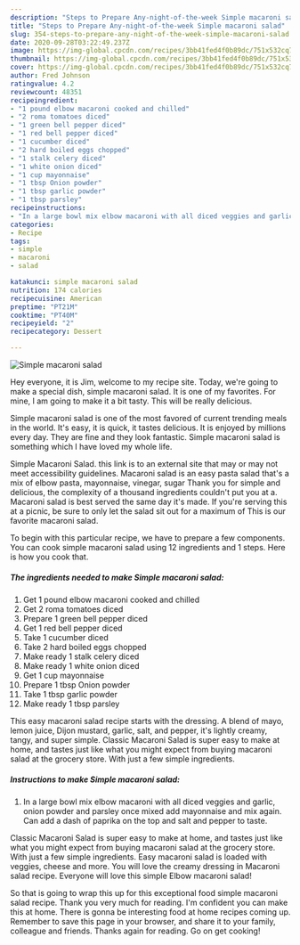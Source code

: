 ```yaml
---
description: "Steps to Prepare Any-night-of-the-week Simple macaroni salad"
title: "Steps to Prepare Any-night-of-the-week Simple macaroni salad"
slug: 354-steps-to-prepare-any-night-of-the-week-simple-macaroni-salad
date: 2020-09-28T03:22:49.237Z
image: https://img-global.cpcdn.com/recipes/3bb41fed4f0b89dc/751x532cq70/simple-macaroni-salad-recipe-main-photo.jpg
thumbnail: https://img-global.cpcdn.com/recipes/3bb41fed4f0b89dc/751x532cq70/simple-macaroni-salad-recipe-main-photo.jpg
cover: https://img-global.cpcdn.com/recipes/3bb41fed4f0b89dc/751x532cq70/simple-macaroni-salad-recipe-main-photo.jpg
author: Fred Johnson
ratingvalue: 4.2
reviewcount: 48351
recipeingredient:
- "1 pound elbow macaroni cooked and chilled"
- "2 roma tomatoes diced"
- "1 green bell pepper diced"
- "1 red bell pepper diced"
- "1 cucumber diced"
- "2 hard boiled eggs chopped"
- "1 stalk celery diced"
- "1 white onion diced"
- "1 cup mayonnaise"
- "1 tbsp Onion powder"
- "1 tbsp garlic powder"
- "1 tbsp parsley"
recipeinstructions:
- "In a large bowl mix elbow macaroni with all diced veggies and garlic, onion powder and parsley once mixed add mayonnaise and mix again. Can add a dash of paprika on the top and salt and pepper to taste."
categories:
- Recipe
tags:
- simple
- macaroni
- salad

katakunci: simple macaroni salad 
nutrition: 174 calories
recipecuisine: American
preptime: "PT21M"
cooktime: "PT40M"
recipeyield: "2"
recipecategory: Dessert

---
```



![Simple macaroni salad](https://img-global.cpcdn.com/recipes/3bb41fed4f0b89dc/751x532cq70/simple-macaroni-salad-recipe-main-photo.jpg)

Hey everyone, it is Jim, welcome to my recipe site. Today, we're going to make a special dish, simple macaroni salad. It is one of my favorites. For mine, I am going to make it a bit tasty. This will be really delicious.

Simple macaroni salad is one of the most favored of current trending meals in the world. It's easy, it is quick, it tastes delicious. It is enjoyed by millions every day. They are fine and they look fantastic. Simple macaroni salad is something which I have loved my whole life.

Simple Macaroni Salad. this link is to an external site that may or may not meet accessibility guidelines. Macaroni salad is an easy pasta salad that&#39;s a mix of elbow pasta, mayonnaise, vinegar, sugar Thank you for simple and delicious, the complexity of a thousand ingredients couldn&#39;t put you at a. Macaroni salad is best served the same day it&#39;s made. If you&#39;re serving this at a picnic, be sure to only let the salad sit out for a maximum of This is our favorite macaroni salad.


To begin with this particular recipe, we have to prepare a few components. You can cook simple macaroni salad using 12 ingredients and 1 steps. Here is how you cook that.

<!--inarticleads1-->

##### The ingredients needed to make Simple macaroni salad:

1. Get 1 pound elbow macaroni cooked and chilled
1. Get 2 roma tomatoes diced
1. Prepare 1 green bell pepper diced
1. Get 1 red bell pepper diced
1. Take 1 cucumber diced
1. Take 2 hard boiled eggs chopped
1. Make ready 1 stalk celery diced
1. Make ready 1 white onion diced
1. Get 1 cup mayonnaise
1. Prepare 1 tbsp Onion powder
1. Take 1 tbsp garlic powder
1. Make ready 1 tbsp parsley


This easy macaroni salad recipe starts with the dressing. A blend of mayo, lemon juice, Dijon mustard, garlic, salt, and pepper, it&#39;s lightly creamy, tangy, and super simple. Classic Macaroni Salad is super easy to make at home, and tastes just like what you might expect from buying macaroni salad at the grocery store. With just a few simple ingredients. 

<!--inarticleads2-->

##### Instructions to make Simple macaroni salad:

1. In a large bowl mix elbow macaroni with all diced veggies and garlic, onion powder and parsley once mixed add mayonnaise and mix again. Can add a dash of paprika on the top and salt and pepper to taste.


Classic Macaroni Salad is super easy to make at home, and tastes just like what you might expect from buying macaroni salad at the grocery store. With just a few simple ingredients. Easy macaroni salad is loaded with veggies, cheese and more. You will love the creamy dressing in Macaroni salad recipe. Everyone will love this simple Elbow macaroni salad! 

So that is going to wrap this up for this exceptional food simple macaroni salad recipe. Thank you very much for reading. I'm confident you can make this at home. There is gonna be interesting food at home recipes coming up. Remember to save this page in your browser, and share it to your family, colleague and friends. Thanks again for reading. Go on get cooking!
